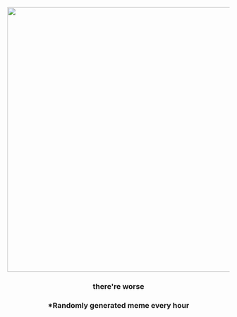 <p align="center">
        <img src="https://i.redd.it/kdc6ko9v44z91.gif" width="600" height="600">
        </p>
        <h3 align="center">there're worse</h3>
        <h3 align="center">*Randomly generated meme every hour</h3>
    